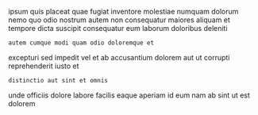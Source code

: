 <!--
title: Polarised solution-oriented portal
author: Meaghan
date: 2014-07-25-1640
link: 2014-07-25-1640-polarised-solution-oriented-portal
tags: [digest,Regex,JQuery,unicorns]
-->

ipsum quis placeat quae fugiat inventore molestiae
numquam dolorum nemo quo odio  nostrum autem non
consequatur maiores aliquam et tempore dicta
suscipit consequatur  eum  laborum doloribus deleniti
 	autem cumque modi quam odio doloremque et
excepturi  sed impedit vel et ab accusantium dolorem aut
ut corrupti reprehenderit iusto et
 	distinctio aut sint et omnis
unde officiis dolore labore facilis eaque aperiam id eum
nam ab sint ut est dolorem